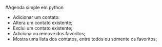 #Agenda simple em python
- Adicionar um contato:
- Altera um contato existente;
- Exclui um contato existente;
- Adiciona ou remove dos favoritos;
- Mostra uma lista dos contatos, entre todos ou somente os favoritos;
